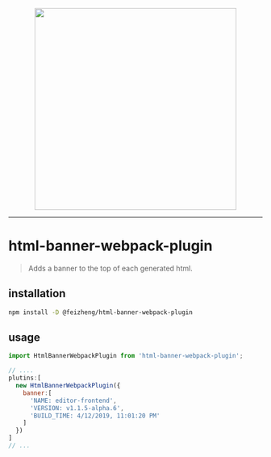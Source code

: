 <p align="center">
  <img width="400" src="https://tva1.sinaimg.cn/large/006tNc79gy1g21fgm8dz8j30gi0b6mz4.jpg"/>
</p>

---

# html-banner-webpack-plugin
> Adds a banner to the top of each generated html.

## installation
```bash
npm install -D @feizheng/html-banner-webpack-plugin
```

## usage
```js
import HtmlBannerWebpackPlugin from 'html-banner-webpack-plugin';

// ....
plutins:[
  new HtmlBannerWebpackPlugin({
    banner:[
      'NAME: editor-frontend',
      'VERSION: v1.1.5-alpha.6',
      'BUILD_TIME: 4/12/2019, 11:01:20 PM'
    ]
  })
]
// ...
```
